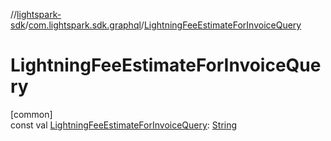 //[lightspark-sdk](../../index.md)/[com.lightspark.sdk.graphql](index.md)/[LightningFeeEstimateForInvoiceQuery](-lightning-fee-estimate-for-invoice-query.md)

# LightningFeeEstimateForInvoiceQuery

[common]\
const val [LightningFeeEstimateForInvoiceQuery](-lightning-fee-estimate-for-invoice-query.md): [String](https://kotlinlang.org/api/latest/jvm/stdlib/kotlin/-string/index.html)
